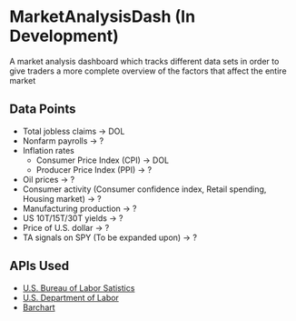 # MarketAnalysisDash (In Development)

A market analysis dashboard which tracks different data sets in order to give traders a more complete overview of the factors that affect the entire market

## Data Points

- Total jobless claims -> DOL
- Nonfarm payrolls -> ?
- Inflation rates
  - Consumer Price Index (CPI) -> DOL
  - Producer Price Index (PPI) -> ?
- Oil prices -> ?
- Consumer activity (Consumer confidence index, Retail spending, Housing market) -> ?
- Manufacturing production -> ?
- US 10T/15T/30T yields -> ?
- Price of U.S. dollar -> ?
- TA signals on SPY (To be expanded upon) -> ?


## APIs Used

- [U.S. Bureau of Labor Satistics](https://www.bls.gov/developers/)
- [U.S. Department of Labor](https://developer.dol.gov/)
- [Barchart](https://www.barchart.com/ondemand/)
